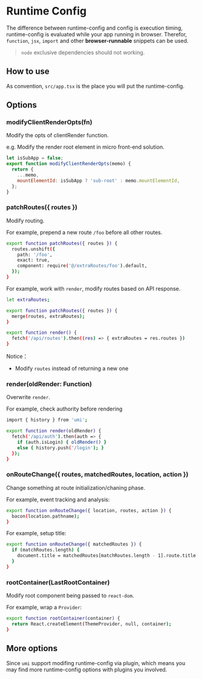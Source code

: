 # Runtime Config

The difference between runtime-config and config is execution timing, runtime-config is evaluated while your app running in browser. Therefor, `function`, `jsx`, `import` and other **browser-runnable** snippets can be used.

> `node` exclusive dependencies should not working.


## How to use

As convention, `src/app.tsx` is the place you will put the runtime-config.

## Options

### modifyClientRenderOpts(fn)

Modify the opts of clientRender function.

e.g. Modify the render root element in micro front-end solution.

```js
let isSubApp = false;
export function modifyClientRenderOpts(memo) {
  return {
    ...memo,
    mountElementId: isSubApp ? 'sub-root' : memo.mountElementId,    
  };
}
```

### patchRoutes({ routes })

Modify routing.

For example, prepend a new route `/foo` before all other routes.

```bash
export function patchRoutes({ routes }) {
  routes.unshift({
    path: '/foo',
    exact: true,
    component: require('@/extraRoutes/foo').default,
  });
}
```

For example, work with `render`, modify routes based on API response.

```bash
let extraRoutes;

export function patchRoutes({ routes }) {
  merge(routes, extraRoutes);
}

export function render() {
  fetch('/api/routes').then((res) => { extraRoutes = res.routes })
}
```

Notice：

* Modify `routes` instead of returning a new one

### render(oldRender: Function)

Overwrite `render`.

For example, check authority before rendering

```bash
import { history } from 'umi';

export function render(oldRender) {
  fetch('/api/auth').then(auth => {
    if (auth.isLogin) { oldRender() }
    else { history.push('/login'); }
  });
}
```

### onRouteChange({ routes, matchedRoutes, location, action })

Change something at route initialization/chaning phase.

For example, event tracking and analysis:

```bash
export function onRouteChange({ location, routes, action }) {
  bacon(location.pathname);
}
```

For example, setup title:

```bash
export function onRouteChange({ matchedRoutes }) {
  if (matchRoutes.length) {
    document.title = matchedRoutes[matchRoutes.length - 1].route.title || '';
  }
}
```

### rootContainer(LastRootContainer)

Modify root component being passed to `react-dom`.

For example, wrap a `Provider`:

```bash
export function rootContainer(container) {
  return React.createElement(ThemeProvider, null, container);
}
```

## More options

Since `umi` support modifing runtime-config via plugin, which means you may find more runtime-config options with plugins you involved.

